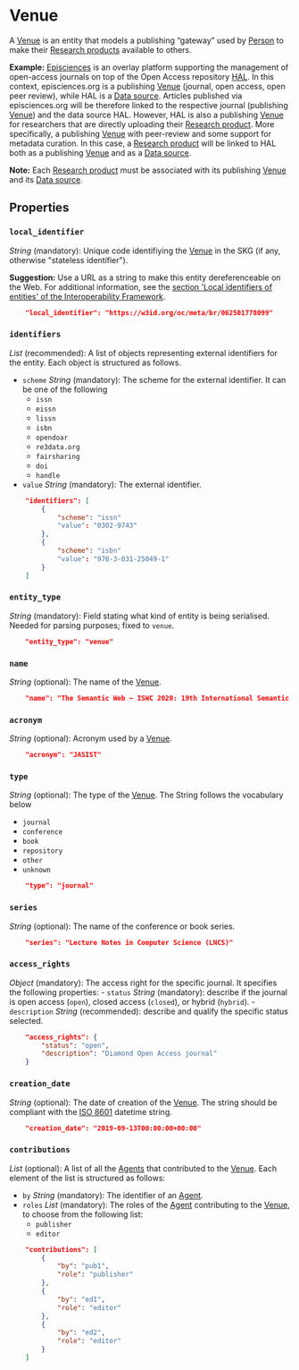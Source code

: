 # Venue
A [Venue]() is an entity that models a publishing “gateway” used by [Person]() to make their [Research products](https://skg-if.github.io/interoperability-framework/research-product) available to others.

**Example:** [Episciences](https://episciences.org)  is an overlay platform supporting the management of open-access journals on top of the Open Access repository [HAL](https://hal.science). In this context, episciences.org is a publishing [Venue]() (journal, open access, open peer review), while HAL is a [Data source](https://skg-if.github.io/interoperability-framework/data-source). Articles published via episciences.org will be therefore linked to the respective journal (publishing [Venue]()) and the data source HAL. 
    However, HAL is also a publishing [Venue]() for researchers that are directly uploading their [Research product](https://skg-if.github.io/interoperability-framework/research-product). More specifically, a publishing [Venue]() with peer-review and some support for metadata curation. In this case, a [Research product](https://skg-if.github.io/interoperability-framework/research-product) will be linked to HAL both as a publishing [Venue]() and as a [Data source](https://skg-if.github.io/interoperability-framework/data-source). 

**Note:** Each [Research product](https://skg-if.github.io/interoperability-framework/research-product) must be associated with its publishing [Venue]() and its [Data source](https://skg-if.github.io/interoperability-framework/data-source). 



## Properties

### `local_identifier`		
*String* (mandatory): Unique code identifiying the [Venue]() in the SKG (if any, otherwise "stateless identifier").
 
**Suggestion:** Use a URL as a string to make this entity dereferenceable on the Web. For additional information, see the [section 'Local identifiers of entities' of the Interoperability Framework](/interoperability-framework/#local-identifiers-of-entities).

```json
    "local_identifier": "https://w3id.org/oc/meta/br/062501778099"
```

### `identifiers`
*List* (recommended): A list of objects representing external identifiers for the entity. Each object is structured as follows.

- `scheme` *String* (mandatory): The scheme for the external identifier. It can be one of the following
    - `issn`
    - `eissn`
    - `lissn`
    - `isbn`
    - `opendoar`
    - `re3data.org`
    - `fairsharing`
    - `doi`
    - `handle`
- `value` *String* (mandatory): The external identifier.

```json
    "identifiers": [
        {
            "scheme": "issn"
            "value": "0302-9743"
        },
        {
            "scheme": "isbn"
            "value": "978-3-031-25049-1"
        }
    ]
```

### `entity_type`
*String* (mandatory): Field stating what kind of entity is being serialised. Needed for parsing purposes; fixed to `venue`.

```json
    "entity_type": "venue"
```

### `name` 
 *String* (optional): The name of the [Venue]().

```json
    "name": "The Semantic Web – ISWC 2020: 19th International Semantic Web Conference, Athens, Greece, November 2–6, 2020, Proceedings, Part II"
```

### `acronym` 
 *String* (optional): Acronym used by a [Venue]().

```json
    "acronym": "JASIST"
```

### `type`
*String* (optional): The type of the [Venue](). The String follows the vocabulary below
- `journal`
- `conference`
- `book`
- `repository`
- `other`
- `unknown`

```json
    "type": "journal"
```

### `series`
*String* (optional): The name of the conference or book series.

```json
    "series": "Lecture Notes in Computer Science (LNCS)"
```

### `access_rights` 
*Object* (mandatory): The access right for the specific journal. It specifies the following properties:
    - `status` *String* (mandatory): describe if the journal is open access (`open`), closed access (`closed`), or hybrid (`hybrid`).
    - `description` *String* (recommended): describe and qualify the specific status selected.

```json
    "access_rights": {
        "status": "open",
        "description": "Diamond Open Access journal"
    }
```

### `creation_date`
*String* (optional): The date of creation of the [Venue](). The string should be compliant with the [ISO 8601](https://en.wikipedia.org/wiki/ISO_8601) datetime string.
 
```json
    "creation_date": "2019-09-13T00:00:00+00:00"
```

### `contributions`
*List* (optional): A list of all the [Agents](https://skg-if.github.io/interoperability-framework/agent) that contributed to the [Venue](). Each element of the list is structured as follows:

- `by` *String* (mandatory): The identifier of an [Agent](https://skg-if.github.io/interoperability-framework/agent).
- `roles` *List* (mandatory): The roles of the [Agent](https://skg-if.github.io/interoperability-framework/agent) contributing to the [Venue](), to choose from the following list:
    - `publisher`
    - `editor`

```json
    "contributions": [
        {
            "by": "pub1",
            "role": "publisher"
        },
        {
            "by": "ed1",
            "role": "editor"
        },
        {
            "by": "ed2",
            "role": "editor"
        }
    ]
```